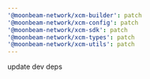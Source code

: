 ```yaml
---
'@moonbeam-network/xcm-builder': patch
'@moonbeam-network/xcm-config': patch
'@moonbeam-network/xcm-sdk': patch
'@moonbeam-network/xcm-types': patch
'@moonbeam-network/xcm-utils': patch
---
```


update dev deps
